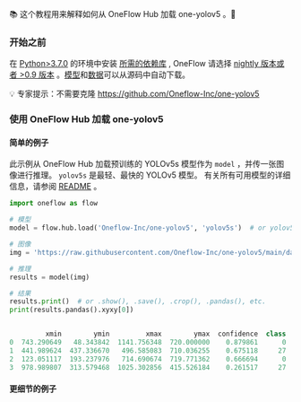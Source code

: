 📚 这个教程用来解释如何从 OneFlow Hub 加载 one-yolov5 。🚀

### 开始之前

在 [Python>3.7.0](https://www.python.org/) 的环境中安装 [所需的依赖库](https://github.com/Oneflow-Inc/one-yolov5/blob/main/requirements.txt) , OneFlow 请选择 [nightly 版本或者 >0.9 版本](https://github.com/Oneflow-Inc/oneflow#install-with-pip-package) 。[模型](https://github.com/Oneflow-Inc/one-yolov5/tree/main/models)和[数据](https://github.com/Oneflow-Inc/one-yolov5/tree/main/data)可以从源码中自动下载。

💡 专家提示：不需要克隆 https://github.com/Oneflow-Inc/one-yolov5 

### 使用 OneFlow Hub 加载 one-yolov5 

#### 简单的例子

此示例从 OneFlow Hub 加载预训练的 YOLOv5s 模型作为 `model` ，并传一张图像进行推理。 `yolov5s` 是最轻、最快的 YOLOv5 模型。 有关所有可用模型的详细信息，请参阅 [README](https://github.com/Oneflow-Inc/one-yolov5#%E9%A2%84%E8%AE%AD%E7%BB%83%E6%A3%80%E6%9F%A5%E7%82%B9) 。

```python
import oneflow as flow

# 模型
model = flow.hub.load('Oneflow-Inc/one-yolov5', 'yolov5s')  # or yolov5n - yolov5x6, custom

# 图像
img = 'https://raw.githubusercontent.com/Oneflow-Inc/one-yolov5/main/data/images/zidane.jpg'  # or file, Path, PIL, OpenCV, numpy, list

# 推理
results = model(img)

# 结果
results.print()  # or .show(), .save(), .crop(), .pandas(), etc.
print(results.pandas().xyxy[0])


         xmin        ymin         xmax        ymax  confidence  class    name
0  743.290649   48.343842  1141.756348  720.000000    0.879861      0  person
1  441.989624  437.336670   496.585083  710.036255    0.675118     27     tie
2  123.051117  193.237976   714.690674  719.771362    0.666694      0  person
3  978.989807  313.579468  1025.302856  415.526184    0.261517     27     tie
```

#### 更细节的例子